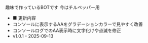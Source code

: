 趣味で作っているBOTです
今はチルペッパー用
- ■ 更新内容
- コンソールに表示するAAをグラデーションカラーで見やすく改善
- コンソールログでのAA表示時に文字化けや点滅を修正
- v1.0.1 - 2025-09-13
